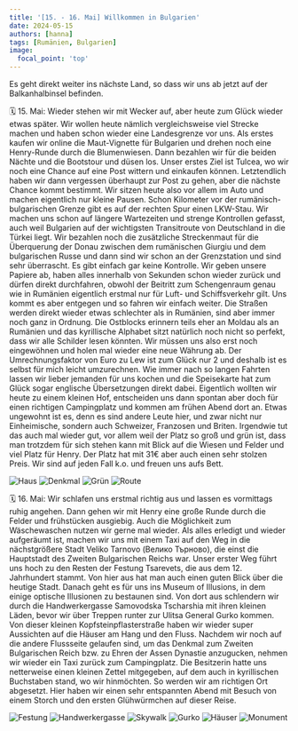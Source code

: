 ```yaml
---
title: '[15. - 16. Mai] Willkommen in Bulgarien'
date: 2024-05-15
authors: [hanna]
tags: [Rumänien, Bulgarien]
image:
  focal_point: 'top'
---
```

Es geht direkt weiter ins nächste Land, so dass wir uns ab jetzt auf der Balkanhalbinsel befinden.

<!--more-->

🗓️ 15. Mai: Wieder stehen wir mit Wecker auf, aber heute zum Glück wieder etwas später. Wir wollen heute nämlich vergleichsweise viel Strecke machen und haben schon wieder eine Landesgrenze vor uns. Als erstes kaufen wir online die Maut-Vignette für Bulgarien und drehen noch eine Henry-Runde durch die Blumenwiesen. Dann bezahlen wir für die beiden Nächte und die Bootstour und düsen los. Unser erstes Ziel ist Tulcea, wo wir noch eine Chance auf eine Post wittern und einkaufen können. Letztendlich haben wir dann vergessen überhaupt zur Post zu gehen, aber die nächste Chance kommt bestimmt. Wir sitzen heute also vor allem im Auto und machen eigentlich nur kleine Pausen. Schon Kilometer vor der rumänisch-bulgarischen Grenze gibt es auf der rechten Spur einen LKW-Stau. Wir machen uns schon auf längere Wartezeiten und strenge Kontrollen gefasst, auch weil Bulgarien auf der wichtigsten Transitroute von Deutschland in die Türkei liegt. Wir bezahlen noch die zusätzliche Streckenmaut für die Überquerung der Donau zwischen dem rumänischen Giurgiu und dem bulgarischen Russe und dann sind wir schon an der Grenzstation und sind sehr überrascht. Es gibt einfach gar keine Kontrolle. Wir geben unsere Papiere ab, haben alles innerhalb von Sekunden schon wieder zurück und dürfen direkt durchfahren, obwohl der Beitritt zum Schengenraum genau wie in Rumänien eigentlich erstmal nur für Luft- und Schiffsverkehr gilt. Uns kommt es aber entgegen und so fahren wir einfach weiter. Die Straßen werden direkt wieder etwas schlechter als in Rumänien, sind aber immer noch ganz in Ordnung. Die Ostblocks erinnern teils eher an Moldau als an Rumänien und das kyrillische Alphabet sitzt natürlich noch nicht so perfekt, dass wir alle Schilder lesen könnten. Wir müssen uns also erst noch eingewöhnen und holen mal wieder eine neue Währung ab. Der Umrechnungsfaktor von Euro zu Lew ist zum Glück nur 2 und deshalb ist es selbst für mich leicht umzurechnen. Wie immer nach so langen Fahrten lassen wir lieber jemanden für uns kochen und die Speisekarte hat zum Glück sogar englische Übersetzungen direkt dabei. Eigentlich wollten wir heute zu einem kleinen Hof, entscheiden uns dann spontan aber doch für einen richtigen Campingplatz und kommen am frühen Abend dort an. Etwas ungewohnt ist es, denn es sind andere Leute hier, und zwar nicht nur Einheimische, sondern auch Schweizer, Franzosen und Briten. Irgendwie tut das auch mal wieder gut, vor allem weil der Platz so groß und grün ist, dass man trotzdem für sich stehen kann mit Blick auf die Wiesen und Felder und viel Platz für Henry. Der Platz hat mit 31€ aber auch einen sehr stolzen Preis. Wir sind auf jeden Fall k.o. und freuen uns aufs Bett.

<img src="Rathaus.jpg" alt="Haus" caption="">

<img src="Denkmal.jpg" alt="Denkmal" caption=" ">

<img src="Gruen.jpg" alt="Grün" caption=" ">

<img src="Route_15.05.24.jpg" alt="Route" caption=" ">

🗓️ 16. Mai: Wir schlafen uns erstmal richtig aus und lassen es vormittags ruhig angehen. Dann gehen wir mit Henry eine große Runde durch die Felder und frühstücken ausgiebig. Auch die Möglichkeit zum Wäschewaschen nutzen wir gerne mal wieder. Als alles erledigt und wieder aufgeräumt ist, machen wir uns mit einem Taxi auf den Weg in die nächstgrößere Stadt Veliko Tarnovo (Велико Търново), die einst die Hauptstadt des Zweiten Bulgarischen Reichs war. Unser erster Weg führt uns hoch zu den Resten der Festung Tsarevets, die aus dem 12. Jahrhundert stammt. Von hier aus hat man auch einen guten Blick über die heutige Stadt. Danach geht es für uns ins Museum of Illusions, in dem einige optische Illusionen zu bestaunen sind. Von dort aus schlendern wir durch die Handwerkergasse Samovodska Tscharshia mit ihren kleinen Läden, bevor wir über Treppen runter zur Ulitsa General Gurko kommen. Von dieser kleinen Kopfsteinpflasterstraße haben wir wieder super Aussichten auf die Häuser am Hang und den Fluss. Nachdem wir noch auf die andere Flussseite gelaufen sind, um das Denkmal zum Zweiten Bulgarischen Reich bzw. zu Ehren der Assen Dynastie anzugucken, nehmen wir wieder ein Taxi zurück zum Campingplatz. Die Besitzerin hatte uns netterweise einen kleinen Zettel mitgegeben, auf dem auch in kyrillischen Buchstaben stand, wo wir hinmöchten. So werden wir am richtigen Ort abgesetzt. Hier haben wir einen sehr entspannten Abend mit Besuch von einem Storch und den ersten Glühwürmchen auf dieser Reise.

<img src="Festung.jpg" alt="Festung" caption="">

<img src="Handwerkergasse.jpg" alt="Handwerkergasse" caption="">

<img src="Skywalk.jpg" alt="Skywalk" caption="">

<img src="Gurko.jpg" alt="Gurko" caption="">

<img src="Haeuser.jpg" alt="Häuser" caption="">

<img src="Monument.jpg" alt="Monument" caption="">